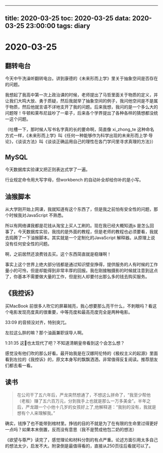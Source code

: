 
---
title: 2020-03-25
toc: 2020-03-25
data: 2020-03-25 23:00:00
tags: diary
---


# 2020-03-25

## 翻转电台

今天中午洗澡听翻转电台。讲到康德的《未来形而上学》里关于抽象空间是否存在的问题。

我想起了我高中第一次上政治课的时候，老师提出了马哲里面关于物质的定义，并让我们大鸣大放、勇于质疑，然后我就举了抽象空间的例子，我问他空间是不是属于物质，然后他就言语不详地支开了我的问题。后来我想，我问的是一个多么大的问题呀！牛顿和莱布尼兹吵了一辈子，后来各个学界提出了各种各样的猜想都没统一这个问题。

（吐槽一下，那时候人写书名字真的长的要命啊，简直像 xi_zhong_te 这种命名方式一样，《未来形而上学》叫《任何一种能够作为科学出现的未来形而上学·导论》，《谈谈方法》叫《谈谈正确运用自己的理性在各门学问里寻求真理的方法》）

## MySQL

今天数据库实验课又把正则表达式学了一遍。

行业规定命令用大写字母，但workbench 的自动补全却给你补的是小写。

## 油猴脚本

从大学刚开始上网课，我就知道有这个东西了，但是我之前怕有安全性的问题，那个时候我对JavaScript 不熟悉。

所以有网络课我都是花钱从淘宝上买人工刷的。现在我已经大概知道js 是怎么回事了，今天数据库实验，我找的是外面的教程，但是老师的教程也必须要看，我就去捣腾了一下油猴脚本。其实就是一个定制化的JavaScript 解释器。从原理上说没有任何安全性的问题。

啊，之前居然还浪费钱去买。这个东西简直就是稳赚啊！

事实上这个世界上绝大部分钱都是通过知识壁垒挣得，提供服务的人有时候的工作量小的可怜，但是却能得到非常丰厚的回报。我在刚接触摄影的时候就注意到这点了，你基本不需要做大量的工作，但是别人却要付出那么多的钱去购买服务。

## 《我控诉》

买MacBook 前很多人吹它的屏幕贼亮，我心想要那么亮干什么，不刺眼吗？看这个电影发现亮度真的很重要，中等亮度和最高亮度完全是两种电影。

33:09 的音频没对齐，特别突兀。

左拉这么胖的嘛？那个油画兼职误导人啊。

1:31:35 这🛁也太现代了吧？不知道清朝皇帝看到这个会怎么想？

感觉没有他们吹的那么好看。最开始我是在汉娜阿伦特的《极权主义的起源》里面看到左拉的《我控诉》的，原文本身写的飘飘洒洒，非常值得反复阅读。推荐朋友们都去看一看。

## 读书

> 在公司干了五六年后，严龙突然想通了，不想这么拼命了，“我至少帮他（老板）赚了五六百万元，分到我手上也就是那么一万多美金”。半年之后，严龙跟一个小他十几岁的女孩好上了,他解释道：“我别的没有，我就是想有个人来理解我。”



确实，钱挣了也不能带到棺材里。挣钱的目的不就是为了在有限的生命里过得更好一点吗？如果本末倒置，反而没有意思（我不是赞成他包二奶的想法）

《欲望与尊严》读完了，感觉理论和材料分割的有点严重。论述方面引用太多自己的想法太少，启发不大。附录倒是最值得看的，直接从250页往后看就可以了。


